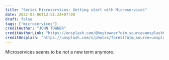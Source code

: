 ```yaml
---
title: "Series Microservices: Getting start with Microservices"
date: 2022-03-06T12:51:24+07:00
draft: false
tags: ["microservices"]
creditAuthor: "JOHN TOWNER"
creditAuthorLink: "https://unsplash.com/@heytowner?utm_source=unsplash&utm_medium=referral&utm_content=creditCopyText"
creditUnsplash: "https://unsplash.com/s/photos/forest?utm_source=unsplash&utm_medium=referral&utm_content=creditCopyText"
---
```


Microservices seems to be not a new term anymore.
